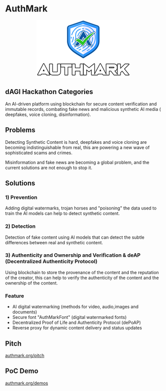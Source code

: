 # AuthMark

<p align="center">
<img src="app/frontend/src/assets/logo.png" alt="AuthMark Logo"/>
</p>

## dAGI Hackathon Categories

An AI-driven platform using blockchain for secure content verification and immutable records, combating fake news and
malicious synthetic AI media ( deepfakes, voice cloning, disinformation).

## Problems

Detecting Synthetic Content is hard, deepfakes and voice cloning are becoming indistinguishable from real, this are
powering a new wave of sophisticated scams and crimes.

Misinformation and fake news are becoming a global problem, and the current solutions are not enough to stop it.

## Solutions

### 1) Prevention

Adding digital watermarks, trojan horses and "poisoning" the data used to train the AI models can help to detect
synthetic content.

### 2) Detection

Detection of fake content using AI models that can detect the subtle differences between real and synthetic content.

### 3) Authenticity and Ownership and Verification & deAP (Decentralized Authenticity Protocol)

Using blockchain to store the provenance of the content and the reputation of the creator, this can help
to verify the authenticity of the content and the ownership of the content.

### Feature

- AI digital watermarking (methods for video, audio,images and documents)
- Secure font "AuthMarkFont" (digital watermarked fonts)
- Decentralized Proof of Life and Authenticity Protocol (dePoAP)
- Reverse proxy for dynamic content delivery and status updates

## Pitch

[authmark.org/pitch](http://authmark.org/pitch)

## PoC Demo

[authmark.org/demos](http://authmark.org/demos)




